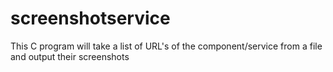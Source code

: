 # screenshotservice
This C program will take a list of URL's of the component/service from a file and output their screenshots
